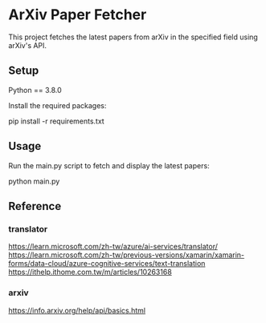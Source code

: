 # ArXiv Paper Fetcher
This project fetches the latest papers from arXiv in the specified field using arXiv's API.

## Setup
Python == 3.8.0

Install the required packages:

pip install -r requirements.txt

## Usage
Run the main.py script to fetch and display the latest papers:

python main.py

## Reference

### translator
https://learn.microsoft.com/zh-tw/azure/ai-services/translator/
https://learn.microsoft.com/zh-tw/previous-versions/xamarin/xamarin-forms/data-cloud/azure-cognitive-services/text-translation
https://ithelp.ithome.com.tw/m/articles/10263168

### arxiv
https://info.arxiv.org/help/api/basics.html
